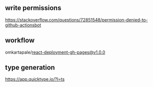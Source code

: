 ## write permissions
https://stackoverflow.com/questions/72851548/permission-denied-to-github-actionsbot

## workflow
omkartapale/react-deployment-gh-pages@v1.0.0

## type generation
https://app.quicktype.io/?l=ts